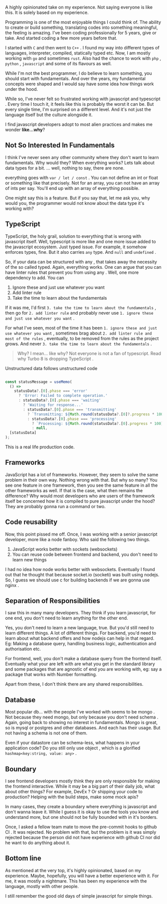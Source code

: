 A highly opinionated take on my experience. Not saying everyone is like this. It is solely based on my experience.

Programming is one of the most enjoyable things I could think of. The ability to create or build something, translating codes into something meaningful, the feeling is amazing. I've been coding professionally for 5 years, give or take. And started coding a few more years before that. 

I started with `C` and then went to `C++` . I found my way into different types of languages, interpreter, compiled, statically typed etc. Now, I am mostly working with `go` and sometimes `rust`. Also had the chance to work with `php` , `python` , `javascript` and some of its flavours as well. 

While I'm not the best programmer, I do believe to learn something, you should start with fundamentals. And over the years, my fundamental concepts were shaped and I would say have some idea how things work under the hood. 

While so, I've never felt so frustrated working with javascript and typescript . Every time I touch it, it feels like this is probably the worst it can be. But every single time, I'm surprised on a different level.
And it's not just the language itself but the culture alongside it. 

I find javascript developers adopt to most alien practices and makes me wonder **like...why**? 

## Not So Interested In Fundamentals

I think I've never seen any other community where they don't want to learn fundamentals. Why would they? When everything works? Lets talk about data types for a bit. 
...
well, nothing to say, there are none. 

everything goes with `var / let / const` .  You can not define an int or float or something like that precisely. Not for an array, you can not have an array of ints per say. You'll end up with an array of everything possible. 

One might say this is a feature. But if you say that, let me ask you, why would you, the programmer would not know about the data type it's working with? 


## TypeScript

TypeScript, the holy grail, solution to everything that is wrong with javascript itself. Well, typescript is more like and one more issue added to the javascript ecosystem. Just typed issue. For example, 
it somehow enforces types, fine. But it also carries `any` type. And `null` and `undefined` . 

So, if your data can be structured with any , that takes away the necessity of the so called typed. Again, everything works. 
One can argue that you can have linter rules that prevent you from using any . Well, one more dependency to add. You can 
1. Ignore these and just use whatever you want
2. Add linter rule
3. Take the time to learn about the fundamentals

If it was me, I'd first `3. take the time to learn about the fundamentals` , then go for `2. add linter rule` and probably never use `1. ignore these and just use whatever you want` . 

For what I've seen, most of the time it has been `1. ignore these and just use whatever you want` , sometimes brag about `2. add linter rule and most of the rules` , eventually, to be removed from the rules as the project grows. And never `3. take the time to learn about the fundamentals` . 

> Why? I mean... like why?
Not everyone is not a fan of typescript. Read why Turbo 8 is dropping TypeScript . 


Unstructured data follows unstructured code

```javascript

const statusMessage = useMemo(
  () =>
    statusData?.[0].phase === 'error'
      ? 'Error: Failed to complete operation.'
      : statusData?.[0].phase === 'waiting'
        ? 'Waiting for response...'
        : statusData?.[0].phase === 'transmitting'
          ? `Transmitting: ${Math.round(statusData?.[0]?.progress * 100)}%`
          : statusData?.[0].phase === 'processing'
            ? `Processing: ${Math.round(statusData?.[0].progress * 100)}%`
            : null,
  [statusData]
);
```
This is a real life production code. 


## Frameworks

JavaScript has a lot of frameworks. However, they seem to solve the same problem in their own way. Nothing wrong with that. But why so many? You see one feature in one framework, then you see the same feature in all the other frameworks as well. 
If that is the case, what then remains the difference? Why would most developers who are users of the framework itself be concerned how it is compiled to pure javascript under the hood? They are probably gonna run a command or two. 


## Code reusability 

Now, this point pissed me off. Once, I was working with a senior javascript developer, more like a node fanboy. Who said the following two things.
1. JavaScript works better with sockets (websockets)
2. You can reuse code between frontend and backend, you don't need to learn new things

I had no idea how node works better with websockets. Eventually I found out that he thought that because socket.io (socketi) was built using nodejs. So, I guess we should use c for building backends if we are gonna use nginx . 


## Separation of Responsibilities

I saw this in many many developers. They think if you learn javascript, for one end, you don't need to learn anything for the other end. 

Yes, you don't need to learn a new language, true. But you'd still need to learn different things. A lot of different things. For backend, you'd need to learn about what backend offers and how nodejs can help in that regard. Eg: Making a database query, handling business logic, authentication and authorisation etc.

For frontend, well, you don't make a database query from the frontend itself. Eventually what your are left with are what you get in the standard library and some packages that are agnostic of end you are working with, eg: say a package that works with Number formatting. 

Apart from these, I don't think there are any shared responsibilities. 


## Database

Most popular db... with the people I've worked with seems to be mongo . Not because they need mongo, but only because you don't need schema . Again, going back to showing no interest in fundamentals. 
Mongo is great, so is mysql  or postgres and other databases. And each has their usage. But not having a schema is not one of them. 

Even if your datastore can be schema-less, what happens in your application code? Do you still only use object , which is a glorified `hashmap<key:string, value: any>` . 


## Boundary

I see frontend developers mostly think they are only responsible for making the frontend interactive. While it may be a big part of their daily job, what about other things? For example, DevEx ? Or shipping your code to production? Helping with the build steps, make some mock apis? 

In many cases, they create a boundary where everything is javascript and don't wanna leave it. 
While I guess it is okay to use the tools you know and understand more, but one should not be fully bounded with in it's borders. 

Once, I asked a fellow team mate to move the pre-commit hooks to github CI . It was rejected. No problem with that, but the problem is it was simply rejected because the person did not have experience with github CI nor did he want to do anything about it. 


## Bottom line

As mentioned at the very top, it's highly opinionated, based on my experience. Maybe, hopefully, you will have a better experience with it. For me, it was mostly a nightmare. This has been my experience with the language, mostly with other people.

I still remember the good old days of simple javascript for simple things.